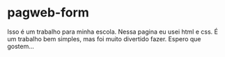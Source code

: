 # pagweb-form
Isso é um trabalho para minha escola. Nessa pagina eu usei html e css. É um trabalho bem simples, mas foi muito divertido fazer. Espero que gostem...
